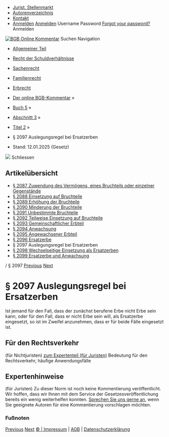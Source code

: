   * [Jurist. Stellenmarkt](https://bgb.kommentar.de/Buch-5/Abschnitt-3/Titel-2/</job-board> "Jurist. Stellenmarkt")
  * [Autorenverzeichnis](https://bgb.kommentar.de/Buch-5/Abschnitt-3/Titel-2/</Autorenverzeichnis> "Autorenverzeichnis")
  * [Kontakt](https://bgb.kommentar.de/Buch-5/Abschnitt-3/Titel-2/</Kontakt>)
  * [Anmelden](https://bgb.kommentar.de/Buch-5/Abschnitt-3/Titel-2/<#login> "show login form") [Anmelden](https://bgb.kommentar.de/Buch-5/Abschnitt-3/Titel-2/<#> "hide login form") Username Password
[Forgot your password?](https://bgb.kommentar.de/Buch-5/Abschnitt-3/Titel-2/</user/forgotpassword>) Anmelden 


[![BGB Online Kommentar](https://bgb.kommentar.de/extension/bgb/design/bgb/images/logo.png)](https://bgb.kommentar.de/Buch-5/Abschnitt-3/Titel-2/</> "BGB Online Kommentar")
Suchen
Navigation
  * [Allgemeiner Teil](https://bgb.kommentar.de/Buch-5/Abschnitt-3/Titel-2/</Buch-1>)
  * [Recht der Schuldverhältnisse](https://bgb.kommentar.de/Buch-5/Abschnitt-3/Titel-2/</Buch-2>)
  * [Sachenrecht](https://bgb.kommentar.de/Buch-5/Abschnitt-3/Titel-2/</Buch-3>)
  * [Familienrecht](https://bgb.kommentar.de/Buch-5/Abschnitt-3/Titel-2/</Buch-4>)
  * [Erbrecht](https://bgb.kommentar.de/Buch-5/Abschnitt-3/Titel-2/</Buch-5>)


  * [Der online BGB-Kommentar](https://bgb.kommentar.de/Buch-5/Abschnitt-3/Titel-2/</>) »
  * [Buch 5](https://bgb.kommentar.de/Buch-5/Abschnitt-3/Titel-2/</Buch-5>) »
  * [Abschnitt 3](https://bgb.kommentar.de/Buch-5/Abschnitt-3/Titel-2/</Buch-5/Abschnitt-3>) »
  * [Titel 2](https://bgb.kommentar.de/Buch-5/Abschnitt-3/Titel-2/</Buch-5/Abschnitt-3/Titel-2>) »
  * § 2097 Auslegungsregel bei Ersatzerben 
  * Stand: 12.01.2025 (Gesetz) 


![](https://vg01.met.vgwort.de/na/1c9909529ead4f509072c06d9081a7d5)
Schliessen 
## Artikelübersicht
  * [ § 2087 Zuwendung des Vermögens, eines Bruchteils oder einzelner Gegenstände ](https://bgb.kommentar.de/Buch-5/Abschnitt-3/Titel-2/</Buch-5/Abschnitt-3/Titel-2/Zuwendung-des-Vermoegens-eines-Bruchteils-oder-einzelner-Gegenstaende>)
  * [ § 2088 Einsetzung auf Bruchteile ](https://bgb.kommentar.de/Buch-5/Abschnitt-3/Titel-2/</Buch-5/Abschnitt-3/Titel-2/Einsetzung-auf-Bruchteile>)
  * [ § 2089 Erhöhung der Bruchteile ](https://bgb.kommentar.de/Buch-5/Abschnitt-3/Titel-2/</Buch-5/Abschnitt-3/Titel-2/Erhoehung-der-Bruchteile>)
  * [ § 2090 Minderung der Bruchteile ](https://bgb.kommentar.de/Buch-5/Abschnitt-3/Titel-2/</Buch-5/Abschnitt-3/Titel-2/Minderung-der-Bruchteile>)
  * [ § 2091 Unbestimmte Bruchteile ](https://bgb.kommentar.de/Buch-5/Abschnitt-3/Titel-2/</Buch-5/Abschnitt-3/Titel-2/Unbestimmte-Bruchteile>)
  * [ § 2092 Teilweise Einsetzung auf Bruchteile ](https://bgb.kommentar.de/Buch-5/Abschnitt-3/Titel-2/</Buch-5/Abschnitt-3/Titel-2/Teilweise-Einsetzung-auf-Bruchteile>)
  * [ § 2093 Gemeinschaftlicher Erbteil ](https://bgb.kommentar.de/Buch-5/Abschnitt-3/Titel-2/</Buch-5/Abschnitt-3/Titel-2/Gemeinschaftlicher-Erbteil>)
  * [ § 2094 Anwachsung ](https://bgb.kommentar.de/Buch-5/Abschnitt-3/Titel-2/</Buch-5/Abschnitt-3/Titel-2/Anwachsung>)
  * [ § 2095 Angewachsener Erbteil ](https://bgb.kommentar.de/Buch-5/Abschnitt-3/Titel-2/</Buch-5/Abschnitt-3/Titel-2/Angewachsener-Erbteil>)
  * [ § 2096 Ersatzerbe ](https://bgb.kommentar.de/Buch-5/Abschnitt-3/Titel-2/</Buch-5/Abschnitt-3/Titel-2/Ersatzerbe>)
  * § 2097 Auslegungsregel bei Ersatzerben 
  * [ § 2098 Wechselseitige Einsetzung als Ersatzerben ](https://bgb.kommentar.de/Buch-5/Abschnitt-3/Titel-2/</Buch-5/Abschnitt-3/Titel-2/Wechselseitige-Einsetzung-als-Ersatzerben>)
  * [ § 2099 Ersatzerbe und Anwachsung ](https://bgb.kommentar.de/Buch-5/Abschnitt-3/Titel-2/</Buch-5/Abschnitt-3/Titel-2/Ersatzerbe-und-Anwachsung>)


/ § 2097 
[Previous](https://bgb.kommentar.de/Buch-5/Abschnitt-3/Titel-2/</Buch-5/Abschnitt-3/Titel-2/Ersatzerbe> "§ 2096 Ersatzerbe") [Next](https://bgb.kommentar.de/Buch-5/Abschnitt-3/Titel-2/</Buch-5/Abschnitt-3/Titel-2/Wechselseitige-Einsetzung-als-Ersatzerben> "§ 2098 Wechselseitige Einsetzung als Ersatzerben")
# § 2097 Auslegungsregel bei Ersatzerben
Ist jemand für den Fall, dass der zunächst berufene Erbe nicht Erbe sein kann, oder für den Fall, dass er nicht Erbe sein will, als Ersatzerbe eingesetzt, so ist im Zweifel anzunehmen, dass er für beide Fälle eingesetzt ist.
## Für den Rechtsverkehr 
(für Nichtjuristen)
[zum Expertenteil (für Juristen)](https://bgb.kommentar.de/Buch-5/Abschnitt-3/Titel-2/<#expertenhinweise>)
Bedeutung für den Rechtsverkehr, häufige Anwendungsfälle
## Expertenhinweise
(für Juristen)
Zu dieser Norm ist noch keine Kommentierung veröffentlicht. Wir hoffen, dass wir Ihnen mit dem Service der Gesetzesveröffentlichung bereits ein wenig weiterhelfen konnten. [Sprechen Sie uns gerne an](https://bgb.kommentar.de/Buch-5/Abschnitt-3/Titel-2/</Kontakt>), wenn Sie geeignete Autoren für eine Kommentierung vorschlagen möchten. 
### Fußnoten
[Previous](https://bgb.kommentar.de/Buch-5/Abschnitt-3/Titel-2/</Buch-5/Abschnitt-3/Titel-2/Ersatzerbe> "§ 2096 Ersatzerbe") [Next](https://bgb.kommentar.de/Buch-5/Abschnitt-3/Titel-2/</Buch-5/Abschnitt-3/Titel-2/Wechselseitige-Einsetzung-als-Ersatzerben> "§ 2098 Wechselseitige Einsetzung als Ersatzerben")
[© | Impressum](https://bgb.kommentar.de/Buch-5/Abschnitt-3/Titel-2/</Kontakt>) | [AGB](https://bgb.kommentar.de/Buch-5/Abschnitt-3/Titel-2/</AGB>) | [Datenschutzerklärung](https://bgb.kommentar.de/Buch-5/Abschnitt-3/Titel-2/</Datenschutzerklaerung-fuer-Leser>)
